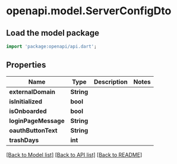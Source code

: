 # openapi.model.ServerConfigDto

## Load the model package
```dart
import 'package:openapi/api.dart';
```

## Properties
Name | Type | Description | Notes
------------ | ------------- | ------------- | -------------
**externalDomain** | **String** |  | 
**isInitialized** | **bool** |  | 
**isOnboarded** | **bool** |  | 
**loginPageMessage** | **String** |  | 
**oauthButtonText** | **String** |  | 
**trashDays** | **int** |  | 

[[Back to Model list]](../README.md#documentation-for-models) [[Back to API list]](../README.md#documentation-for-api-endpoints) [[Back to README]](../README.md)


